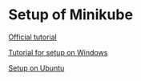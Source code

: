 # Setup of Minikube

[Official tutorial](https://kubernetes.io/docs/tasks/tools/install-minikube/)

[Tutorial for setup on Windows](https://medium.com/jsonlovesyaml/12-step-tutorial-to-setup-kubernetes-on-your-windows-10-laptop-b7784b2253ce)

[Setup on Ubuntu](https://computingforgeeks.com/how-to-install-minikube-on-ubuntu-18-04/)
